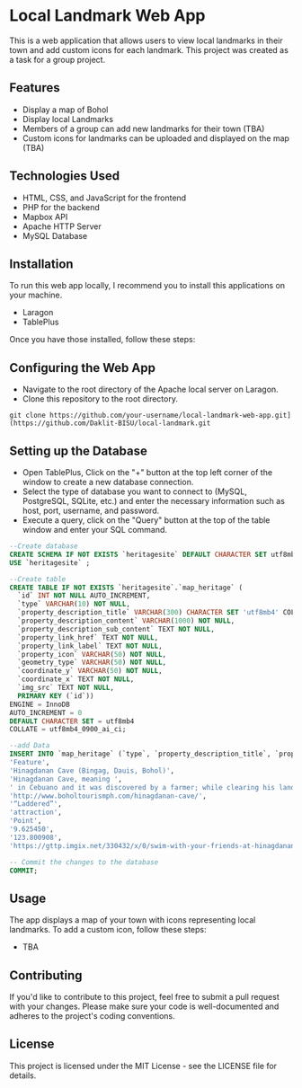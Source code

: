 # Local Landmark Web App

This is a web application that allows users to view local landmarks in their town and add custom icons for each landmark. This project was created as a task for a group project.

## Features
* Display a map of Bohol
* Display local Landmarks
* Members of a group can add new landmarks for their town (TBA)
* Custom icons for landmarks can be uploaded and displayed on the map (TBA)

## Technologies Used
* HTML, CSS, and JavaScript for the frontend
* PHP for the backend
* Mapbox API
* Apache HTTP Server
* MySQL Database

## Installation

To run this web app locally, I recommend you to install this applications on your machine. 

* Laragon
* TablePlus 

Once you have those installed, follow these steps:

## Configuring the Web App
* Navigate to the root directory of the Apache local server on Laragon.
* Clone this repository to the root directory.
``` git
git clone https://github.com/your-username/local-landmark-web-app.git](https://github.com/Daklit-BISU/local-landmark.git
```
## Setting up the Database
* Open TablePlus, Click on the "+" button at the top left corner of the window to create a new database connection.
* Select the type of database you want to connect to (MySQL, PostgreSQL, SQLite, etc.) and enter the necessary information such as host, port, username, and password.
* Execute a query, click on the "Query" button at the top of the table window and enter your SQL command.

```sql
--Create database
CREATE SCHEMA IF NOT EXISTS `heritagesite` DEFAULT CHARACTER SET utf8mb4 COLLATE utf8mb4_0900_ai_ci ;
USE `heritagesite` ;

--Create table
CREATE TABLE IF NOT EXISTS `heritagesite`.`map_heritage` (
  `id` INT NOT NULL AUTO_INCREMENT,
  `type` VARCHAR(10) NOT NULL,
  `property_description_title` VARCHAR(300) CHARACTER SET 'utf8mb4' COLLATE 'utf8mb4_bin' NOT NULL,
  `property_description_content` VARCHAR(1000) NOT NULL,
  `property_description_sub_content` TEXT NOT NULL,
  `property_link_href` TEXT NOT NULL,
  `property_link_label` TEXT NOT NULL,
  `property_icon` VARCHAR(50) NOT NULL,
  `geometry_type` VARCHAR(50) NOT NULL,
  `coordinate_y` VARCHAR(50) NOT NULL,
  `coordinate_x` TEXT NOT NULL,
  `img_src` TEXT NOT NULL,
  PRIMARY KEY (`id`))
ENGINE = InnoDB
AUTO_INCREMENT = 0
DEFAULT CHARACTER SET = utf8mb4
COLLATE = utf8mb4_0900_ai_ci;
```

```sql
--add Data
INSERT INTO `map_heritage` (`type`, `property_description_title`, `property_description_content`, `property_description_sub_content`, `property_link_href`, `property_link_label`, `property_icon`, `geometry_type`, `coordinate_y`, `coordinate_x`, `img_src`) VALUES(
'Feature', 
'Hinagdanan Cave (Bingag, Dauis, Bohol)',
'Hinagdanan Cave, meaning ', 
' in Cebuano and it was discovered by a farmer; while clearing his land he found 2 holes, curious, he dropped a stone and heard a splash. He built a ladder “hagdan” and was able to access the cave and find its hidden beauty, thus the origin of the name Hinagdanan.',
'http://www.boholtourismph.com/hinagdanan-cave/',
'“Laddered”',
'attraction',
'Point',
'9.625450', 
'123.800908', 
'https://gttp.imgix.net/330432/x/0/swim-with-your-friends-at-hinagdanan-cave-in-bohol.jpg?ar=1.91%3A1&w=1200&fit=crop');

-- Commit the changes to the database
COMMIT;
```

## Usage

The app displays a map of your town with icons representing local landmarks. To add a custom icon, follow these steps:

* TBA

## Contributing

If you'd like to contribute to this project, feel free to submit a pull request with your changes. Please make sure your code is well-documented and adheres to the project's coding conventions.

## License

This project is licensed under the MIT License - see the LICENSE file for details.
